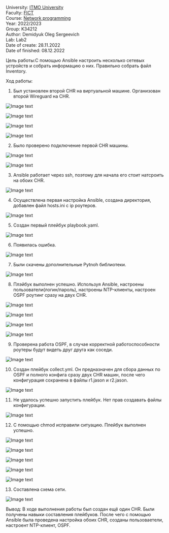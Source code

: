 University: [ITMO University](https://itmo.ru/ru/)  
Faculty: [FICT](https://fict.itmo.ru)    
Course: [Network programming](https://github.com/itmo-ict-faculty/network-programming)    
Year: 2022/2023  
Group: K34212  
Author: Demidyuk Oleg Sergeevich  
Lab: Lab2  
Date of create: 28.11.2022  
Date of finished: 08.12.2022

Цель работы:С помощью Ansible настроить несколько сетевых устройств и собрать информацию о них. Правильно собрать файл Inventory.

Ход работы:
1. Был установлен второй CHR на виртуальной машине. Организован второй Wireguard на CHR.

![Image text](https://github.com/SilnoEnamored/2022_2023-network_programming-k34212-demidyuk_o_s/raw/main/lab2/screenshots/1.jpg)

![Image text](https://github.com/SilnoEnamored/2022_2023-network_programming-k34212-demidyuk_o_s/raw/main/lab2/screenshots/2.jpg)

![Image text](https://github.com/SilnoEnamored/2022_2023-network_programming-k34212-demidyuk_o_s/raw/main/lab2/screenshots/3.jpg)

![Image text](https://github.com/SilnoEnamored/2022_2023-network_programming-k34212-demidyuk_o_s/raw/main/lab2/screenshots/4.jpg)

2. Было проверено подключение первой CHR машины. 

![Image text](https://github.com/SilnoEnamored/2022_2023-network_programming-k34212-demidyuk_o_s/raw/main/lab2/screenshots/5.jpg)

![Image text](https://github.com/SilnoEnamored/2022_2023-network_programming-k34212-demidyuk_o_s/raw/main/lab2/screenshots/6.jpg)

3. Ansible работает через ssh, поэтому для начала его стоит натсроить на обоих CHR. 

![Image text](https://github.com/SilnoEnamored/2022_2023-network_programming-k34212-demidyuk_o_s/raw/main/lab2/screenshots/7.jpg)

4. Осуществлена первая настройка Ansible, создана директория, добавлен файл hosts.ini с ip роутеров.

![Image text](https://github.com/SilnoEnamored/2022_2023-network_programming-k34212-demidyuk_o_s/raw/main/lab2/screenshots/9.jpg)

5. Создан первый плейбук playbook.yaml.

![Image text](https://github.com/SilnoEnamored/2022_2023-network_programming-k34212-demidyuk_o_s/raw/main/lab2/screenshots/8.jpg)

6. Появилась ошибка.

![Image text](https://github.com/SilnoEnamored/2022_2023-network_programming-k34212-demidyuk_o_s/raw/main/lab2/screenshots/10.jpg)

7. Были скачены дополнительные Pytnoh библиотеки.

![Image text](https://github.com/SilnoEnamored/2022_2023-network_programming-k34212-demidyuk_o_s/raw/main/lab2/screenshots/11.jpg)

8. Плэйбук выполнен успешно. Используя Ansible, настроены пользователи(логин/пароль), настроены NTP-клиенты, настроен OSPF роутинг сразу на двух CHR.

![Image text](https://github.com/SilnoEnamored/2022_2023-network_programming-k34212-demidyuk_o_s/raw/main/lab2/screenshots/16.jpg)

![Image text](https://github.com/SilnoEnamored/2022_2023-network_programming-k34212-demidyuk_o_s/raw/main/lab2/screenshots/17.jpg)

![Image text](https://github.com/SilnoEnamored/2022_2023-network_programming-k34212-demidyuk_o_s/raw/main/lab2/screenshots/18.jpg)

![Image text](https://github.com/SilnoEnamored/2022_2023-network_programming-k34212-demidyuk_o_s/raw/main/lab2/screenshots/19.jpg)

9. Проверена работа OSPF, в случае корректной работоспособности роутеры будут видеть друг друга как соседи.

![Image text](https://github.com/SilnoEnamored/2022_2023-network_programming-k34212-demidyuk_o_s/raw/main/lab2/screenshots/20.jpg)

10. Создан плейбук collect.yml. Он предназначен для сбора данных по OSPF и полного конфига сразу двух CHR машин, после чего конфигурация сохранена в файлы r1.jason и r2.jason. 

![Image text](https://github.com/SilnoEnamored/2022_2023-network_programming-k34212-demidyuk_o_s/raw/main/lab2/screenshots/30.jpg)

11. Не удалось успешно запустить плейбук. Нет прав создавать файлы конфигурации.

![Image text](https://github.com/SilnoEnamored/2022_2023-network_programming-k34212-demidyuk_o_s/raw/main/lab2/screenshots/24.jpg)

12. С помощью chmod исправили ситуацию. Плейбук выполнен успешно.

![Image text](https://github.com/SilnoEnamored/2022_2023-network_programming-k34212-demidyuk_o_s/raw/main/lab2/screenshots/25.jpg)

![Image text](https://github.com/SilnoEnamored/2022_2023-network_programming-k34212-demidyuk_o_s/raw/main/lab2/screenshots/26.jpg)

![Image text](https://github.com/SilnoEnamored/2022_2023-network_programming-k34212-demidyuk_o_s/raw/main/lab2/screenshots/27.jpg)

![Image text](https://github.com/SilnoEnamored/2022_2023-network_programming-k34212-demidyuk_o_s/raw/main/lab2/screenshots/28.jpg)

![Image text](https://github.com/SilnoEnamored/2022_2023-network_programming-k34212-demidyuk_o_s/raw/main/lab2/screenshots/29.jpg)

13. Составлена схема сети.

![Image text](https://github.com/SilnoEnamored/2022_2023-network_programming-k34212-demidyuk_o_s/raw/main/lab2/screenshots/31.jpeg)

Вывод: В ходе выполнения работы был создан ещё один CHR. Были получены навыки составления плейбуков. После чего с помощью Ansible была проведена настройка обоих CHR, созданы пользоваетели, настроент NTP-клиент, OSPF.







